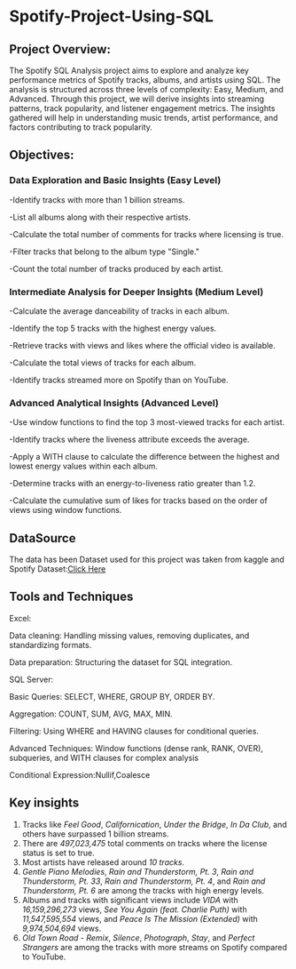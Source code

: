 # Spotify-Project-Using-SQL

## Project Overview:
The Spotify SQL Analysis project aims to explore and analyze key performance metrics of Spotify tracks, albums, and artists using SQL. The analysis is structured across three levels of complexity: Easy, Medium, and Advanced. Through this project, we will derive insights into streaming patterns, track popularity, and listener engagement metrics. The insights gathered will help in understanding music trends, artist performance, and factors contributing to track popularity.

## Objectives:

### Data Exploration and Basic Insights (Easy Level)

-Identify tracks with more than 1 billion streams.

-List all albums along with their respective artists.

-Calculate the total number of comments for tracks where licensing is true.

-Filter tracks that belong to the album type "Single."

-Count the total number of tracks produced by each artist.

### Intermediate Analysis for Deeper Insights (Medium Level)

-Calculate the average danceability of tracks in each album.

-Identify the top 5 tracks with the highest energy values.

-Retrieve tracks with views and likes where the official video is available.

-Calculate the total views of tracks for each album.

-Identify tracks streamed more on Spotify than on YouTube.

### Advanced Analytical Insights (Advanced Level)

-Use window functions to find the top 3 most-viewed tracks for each artist.

-Identify tracks where the liveness attribute exceeds the average.

-Apply a WITH clause to calculate the difference between the highest and lowest energy values within each album.

-Determine tracks with an energy-to-liveness ratio greater than 1.2.

-Calculate the cumulative sum of likes for tracks based on the order of views using window functions.

## DataSource

The data has been Dataset used for this project was taken from kaggle and Spotify Dataset:[Click Here](https://github.com/Zaki1203/Spotify-Project-Using-SQL/blob/main/spotify.xlsx)

## Tools and Techniques
Excel:

Data cleaning: Handling missing values, removing duplicates, and standardizing formats.

Data preparation: Structuring the dataset for SQL integration.

SQL Server:

Basic Queries: SELECT, WHERE, GROUP BY, ORDER BY.

Aggregation: COUNT, SUM, AVG, MAX, MIN.

Filtering: Using WHERE and HAVING clauses for conditional queries.

Advanced Techniques: Window functions (dense rank, RANK, OVER), subqueries, and WITH clauses for complex analysis

Conditional Expression:Nullif,Coalesce


## Key insights

1. Tracks like *Feel Good*, *Californication*, *Under the Bridge*, *In Da Club*, and others have surpassed 1 billion streams.  
2. There are *497,023,475* total comments on tracks where the license status is set to true.  
3. Most artists have released around *10 tracks*.  
4. *Gentle Piano Melodies*, *Rain and Thunderstorm, Pt. 3*, *Rain and Thunderstorm, Pt. 33*, *Rain and Thunderstorm, Pt. 4*, and *Rain and Thunderstorm, Pt. 6* are among the tracks with high energy levels.  
5. Albums and tracks with significant views include *VIDA* with *16,159,296,273* views, *See You Again (feat. Charlie Puth)* with *11,547,595,554* views, and *Peace Is The Mission (Extended)* with *9,974,504,694* views.  
6. *Old Town Road - Remix*, *Silence*, *Photograph*, *Stay*, and *Perfect Strangers* are among the tracks with more streams on Spotify compared to YouTube.
